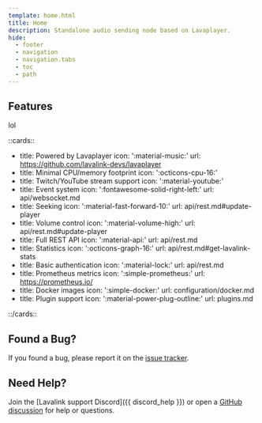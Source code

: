 ```yaml
---
template: home.html
title: Home
description: Standalone audio sending node based on Lavaplayer.
hide:
  - footer
  - navigation
  - navigation.tabs
  - toc
  - path
---
```


## Features

lol

::cards::

- title: Powered by Lavaplayer
  icon: ':material-music:'
  url: https://github.com/lavalink-devs/lavaplayer
- title: Minimal CPU/memory footprint
  icon: ':octicons-cpu-16:'
- title: Twitch/YouTube stream support
  icon: ':material-youtube:'
- title: Event system
  icon: ':fontawesome-solid-right-left:'
  url: api/websocket.md
- title: Seeking
  icon: ':material-fast-forward-10:'
  url: api/rest.md#update-player
- title: Volume control
  icon: ':material-volume-high:'
  url: api/rest.md#update-player
- title: Full REST API
  icon: ':material-api:'
  url: api/rest.md
- title: Statistics
  icon: ':octicons-graph-16:'
  url: api/rest.md#get-lavalink-stats
- title: Basic authentication
  icon: ':material-lock:'
  url: api/rest.md
- title: Prometheus metrics
  icon: ':simple-prometheus:'
  url: https://prometheus.io/
- title: Docker images
  icon: ':simple-docker:'
  url: configuration/docker.md
- title: Plugin support
  icon: ':material-power-plug-outline:'
  url: plugins.md

::/cards::

## Found a Bug?

If you found a bug, please report it on the [issue tracker](https://github.com/lavalink-devs/Lavalink/issues/new?labels=bug&template=bug_report.md).

## Need Help?

Join the [Lavalink support Discord]({{ discord_help }}) or open a [GitHub discussion](https://github.com/lavalink-devs/Lavalink/discussions/new?category=q-a) for help or questions.
